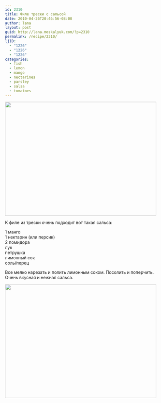 ```yaml
---
id: 2310
title: Филе трески с сальсой
date: 2010-04-26T20:46:56-08:00
author: lana
layout: post
guid: http://lana.moskalyuk.com/?p=2310
permalink: /recipe/2310/
ljID:
  - "1226"
  - "1226"
  - "1226"
categories:
  - fish
  - lemon
  - mango
  - nectarines
  - parsley
  - salsa
  - tomatoes
---
```

<img loading="lazy" class="alignnone" title="Cod with salsa" src="http://farm4.static.flickr.com/3369/4556700680_04d5340d91.jpg" alt="" width="500" height="375" />

К филе из трески очень подходит вот такая сальса:

1 манго  
1 нектарин (или персик)  
2 помидора  
лук  
петрушка  
лимонный сок  
соль/перец

Все мелко нарезать и полить лимонным соком. Посолить и поперчить. Очень вкусная и нежная сальса.

<img loading="lazy" class="alignnone" title="Cod with salsa" src="http://farm4.static.flickr.com/3367/4556702808_01f3a82d7c.jpg" alt="" width="500" height="375" />
